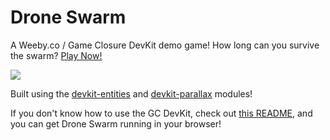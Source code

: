 # Drone Swarm

A Weeby.co / Game Closure DevKit demo game! How long can you survive the swarm? [Play Now!](http://www.weeby.co/blog/swarm-game/)

<a href="http://www.weeby.co/blog/swarm-game/"><img style="margin:0 auto;" src="https://cloud.githubusercontent.com/assets/4285147/5693361/c89569be-98cd-11e4-8986-6a1948ae2712.png"/></a>

Built using the [devkit-entities](https://github.com/gameclosure/devkit-entities) and [devkit-parallax](https://github.com/gameclosure/devkit-parallax) modules!

If you don't know how to use the GC DevKit, check out [this README](https://github.com/gameclosure/devkit2), and you can get Drone Swarm running in your browser!
